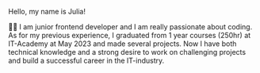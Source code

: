 Hello, my name is Julia!

👨‍💻 I am junior frontend developer and I am really passionate about coding. As for my previous experience, I graduated from 1 year
courses (250hr) at IT-Academy at May 2023 and made several projects. Now I have both technical knowledge and a strong desire to work on challenging projects and build a successful career in the IT-industry.

